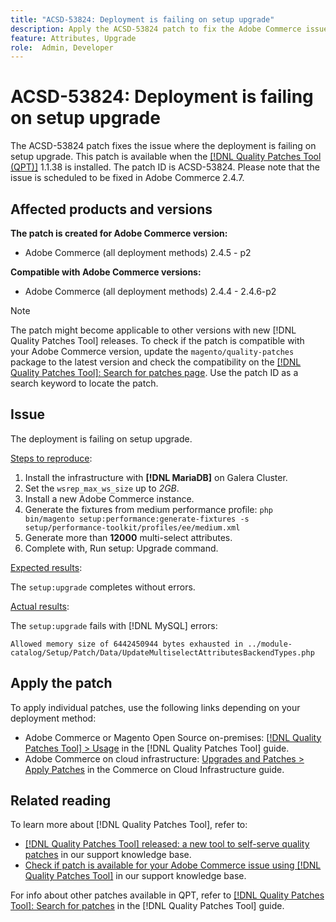 ```yaml
---
title: "ACSD-53824: Deployment is failing on setup upgrade"
description: Apply the ACSD-53824 patch to fix the Adobe Commerce issue where the deployment is failing on setup upgrade
feature: Attributes, Upgrade
role:  Admin, Developer
---
```

# ACSD-53824: Deployment is failing on setup upgrade

The ACSD-53824 patch fixes the issue where the deployment is failing on setup upgrade. This patch is available when the [[!DNL Quality Patches Tool (QPT)]](/help/announcements/adobe-commerce-announcements/magento-quality-patches-released-new-tool-to-self-serve-quality-patches.md) 1.1.38 is installed. The patch ID is ACSD-53824. Please note that the issue is scheduled to be fixed in Adobe Commerce 2.4.7.

## Affected products and versions

**The patch is created for Adobe Commerce version:**

* Adobe Commerce (all deployment methods) 2.4.5 - p2

**Compatible with Adobe Commerce versions:**

* Adobe Commerce (all deployment methods) 2.4.4 - 2.4.6-p2

>[!NOTE]
>
>The patch might become applicable to other versions with new [!DNL Quality Patches Tool] releases. To check if the patch is compatible with your Adobe Commerce version, update the `magento/quality-patches` package to the latest version and check the compatibility on the [[!DNL Quality Patches Tool]: Search for patches page](https://experienceleague.adobe.com/tools/commerce-quality-patches/index.html). Use the patch ID as a search keyword to locate the patch.

## Issue

The deployment is failing on setup upgrade.

<u>Steps to reproduce</u>:

1. Install the infrastructure with **[!DNL MariaDB]** on Galera Cluster.
1. Set the `wsrep_max_ws_size` up to *2GB*.
1. Install a new Adobe Commerce instance.
1. Generate the fixtures from medium performance profile:
`php bin/magento setup:performance:generate-fixtures -s setup/performance-toolkit/profiles/ee/medium.xml`
1. Generate more than **12000** multi-select attributes.
1. Complete with, Run setup: Upgrade command.

<u>Expected results</u>:

The `setup:upgrade` completes without errors.

<u>Actual results</u>:

The `setup:upgrade` fails with [!DNL MySQL] errors:

`Allowed memory size of 6442450944 bytes exhausted in ../module-catalog/Setup/Patch/Data/UpdateMultiselectAttributesBackendTypes.php`
  
## Apply the patch

To apply individual patches, use the following links depending on your deployment method:

* Adobe Commerce or Magento Open Source on-premises: [[!DNL Quality Patches Tool] > Usage](https://experienceleague.adobe.com/docs/commerce-operations/tools/quality-patches-tool/usage.html) in the [!DNL Quality Patches Tool] guide.
* Adobe Commerce on cloud infrastructure: [Upgrades and Patches > Apply Patches](https://experienceleague.adobe.com/docs/commerce-cloud-service/user-guide/develop/upgrade/apply-patches.html) in the Commerce on Cloud Infrastructure guide.

## Related reading

To learn more about [!DNL Quality Patches Tool], refer to:

* [[!DNL Quality Patches Tool] released: a new tool to self-serve quality patches](/help/announcements/adobe-commerce-announcements/magento-quality-patches-released-new-tool-to-self-serve-quality-patches.md) in our support knowledge base.
* [Check if patch is available for your Adobe Commerce issue using [!DNL Quality Patches Tool]](/help/support-tools/patches-available-in-qpt-tool/check-patch-for-magento-issue-with-magento-quality-patches.md) in our support knowledge base.

For info about other patches available in QPT, refer to [[!DNL Quality Patches Tool]: Search for patches](https://experienceleague.adobe.com/tools/commerce-quality-patches/index.html) in the [!DNL Quality Patches Tool] guide.
